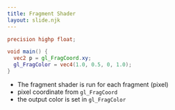 ```yaml
---
title: Fragment Shader
layout: slide.njk
---
```


```glsl
precision highp float;

void main() {
  vec2 p = gl_FragCoord.xy;
  gl_FragColor = vec4(1.0, 0.5, 0, 1.0);
}
```

- The fragment shader is run for each fragment (pixel)
- pixel coordinate from `gl_FragCoord`
- the output color is set in `gl_FragColor`
